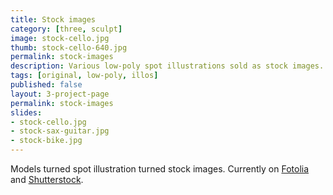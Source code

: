 ```yaml
---
title: Stock images
category: [three, sculpt]
image: stock-cello.jpg
thumb: stock-cello-640.jpg
permalink: stock-images
description: Various low-poly spot illustrations sold as stock images.
tags: [original, low-poly, illos]
published: false
layout: 3-project-page
permalink: stock-images
slides: 
- stock-cello.jpg
- stock-sax-guitar.jpg
- stock-bike.jpg
---
```

Models turned spot illustration turned stock images. 
Currently on [Fotolia](https://en.fotolia.com/p/206384133) and [Shutterstock](https://www.shutterstock.com/g/hicrista).